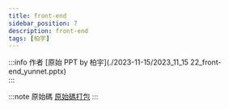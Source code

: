 ```yaml
---
title: front-end
sidebar_position: 7
description: front-end
tags: [柏宇]
---
```

:::info 作者
[原始 PPT by 柏宇](./2023-11-15/2023_11_15 22_front-end_yunnet.pptx)  
:::

:::note 原始碼
[原始碼打包](./2023-11-22/2023-11-22.zip)
:::